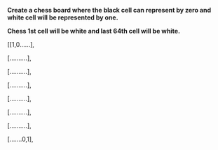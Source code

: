 **Create a chess board where the black cell can represent by zero and white cell will be represented by one.**

**Chess 1st cell will be white and last 64th cell will be white.**

[[1,0......],

[..........],

[..........],

[..........],

[..........],

[..........],

[..........],

[.......0,1],


